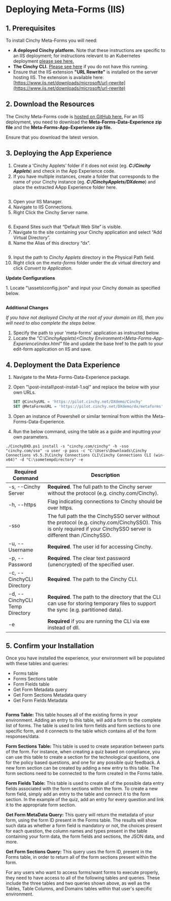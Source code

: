 # Deploying Meta-Forms (IIS)

## 1. Prerequisites

To install Cinchy Meta-Forms you will need:

* **A deployed Cinchy platform.** Note that these instructions are specific to an IIS deployment; for instructions relevant to an Kubernetes deployment [please see here.](broken-reference)
* **The Cinchy CLI.** [Please see here](https://cli.docs.cinchy.com/connections-installation-guide/v5-connections-and-cli-installation-guide#3.-running-the-cli) if you do not have this running.
* Ensure that the IIS extension **"URL Rewrite"** is installed on the server hosting IIS. The extension is available here: [https://www.iis.net/downloads/microsoft/url-rewrite](https://www.iis.net/downloads/microsoft/url-rewrite)

## 2. Download the Resources

The Cinchy Meta-Forms code is [hosted on GitHub here.](https://github.com/cinchy-co/meta-releases/tree/main/Meta-Forms) For an IIS deployment, you need to download the **Meta-Forms-Data-Experience zip file** and the **Meta-Forms-App-Experience zip file.**

Ensure that you download the latest version.

## 3. Deploying the App Experience

1. Create a ‘Cinchy Applets’ folder if it does not exist (eg. _**C:/Cinchy Applets**_) and check in the App Experience code.
2. If you have multiple instances, create a folder that corresponds to the name of your Cinchy instance (eg. _**C:/CinchyApplets/DXdemo**_) and place the extracted AApp Experience folder here.

<figure><img src="../../.gitbook/assets/image (541).png" alt=""><figcaption></figcaption></figure>

3. Open your IIS Manager.&#x20;
4. Navigate to IIS Connections.&#x20;
5. Right Click the Cinchy Server name.

<figure><img src="../../.gitbook/assets/image (374).png" alt=""><figcaption></figcaption></figure>

6. Expand Sites such that “Default Web Site” is visible.
7. Navigate to the site containing your Cinchy application and select “Add Virtual Directory”.
8. Name the Alias of this directory “dx”.

<figure><img src="../../.gitbook/assets/image (381).png" alt=""><figcaption></figcaption></figure>

9. Input the path to _Cinchy Applets_ directory in the Physical Path field.
10. Right click on the _meta-forms_ folder under the _dx_ virtual directory and click _Convert to Application_.

**Update Configurations**&#x20;

1\. Locate "\assets\config.json" and input your Cinchy domain as specified below.

<figure><img src="../../.gitbook/assets/image (668).png" alt=""><figcaption></figcaption></figure>

**Additional Changes**&#x20;

_If you have not deployed Cinchy at the root of your domain on IIS, then you will need to also complete the steps below._

1. Specify the path to your 'meta-forms' application as instructed below.&#x20;
2. &#x20;Locate the _"C:\CinchyApplets\\\<Cinchy Environment>\Meta-Forms-App-Experience\index.html"_ file and update the base href to the path to your edit-form application on IIS and save.

## 4. Deployment the Data Experience

1. Navigate to the Meta-Forms-Data-Experience package.
2.  Open "\post-install\post-install-1.sql" and replace the below with your own URLs.

    ```sql
    SET @CinchyURL = 'https://pilot.cinchy.net/DXdemo/Cinchy'
    SET @MetaFormsURL = 'https://pilot.cinchy.net/DXdemo/dx/metaforms'
    ```
3. Open an instance of Powershell or similar terminal from within the Meta-Forms-Data-Experience.
4. Run the below command, using the table as a guide and inputting your own parameters.

```
./CinchyDXD.ps1 install -s "cinchy.com/cinchy" -h -sso "cinchy.com/sso" -u user -p pass -c "C:\Users\Downloads\Cinchy Connections v5.5.3\Cinchy Connections CLI\Cinchy Connections CLI (win-x64)" -d "C:\sometempdirectory" -e
```

| Required Command               | Description                                                                                                                                                           |
| ------------------------------ | --------------------------------------------------------------------------------------------------------------------------------------------------------------------- |
| -s, --Cinchy Server            | **Required**. The full path to the Cinchy server without the protocol (e.g. cinchy.com/Cinchy).                                                                       |
| -h, --https                    | Flag indicating connections to Cinchy should be over https.                                                                                                           |
| -sso                           | The full path the the CinchySSO server without the protocol (e.g. cinchy.com/CinchySSO). This is only required if your CinchySSO server is different than /CinchySSO. |
| -u, --Username                 | **Required**. The user id for accessing Cinchy.                                                                                                                       |
| -p, --Password                 | **Required**. The clear text password (unencrypted) of the specified user.                                                                                            |
| -c, --CinchyCLI Directory      | **Required**. The path to the Cinchy CLI.                                                                                                                             |
| -d, --CinchyCLI Temp Directory | **Required**. The path to the directory that the CLI can use for storing temporary files to support the sync (e.g. partitioned data).                                 |
| -e                             | **Required** if you are running the CLI via exe instead of dll.                                                                                                       |

## 5. Confirm your Installation

Once you have installed the experience, your environment will be populated with these tables and queries:&#x20;

* Forms table
* Forms Sections table
* Form Fields table
* Get Form Metadata query
* Get Form Sections Metadata query
* Get Form Fields Metadata

<figure><img src="../../.gitbook/assets/image (452).png" alt=""><figcaption></figcaption></figure>

**Forms Table:** This table houses all of the existing forms in your environment. Adding an entry to this table, will add a form to the complete list of forms. The table is used to link form fields and form sections to one specific form, and it connects to the table which contains all of the form responses/data.

**Form Sections Table:**  This table is used to create separation between parts of the form. For instance, when creating a quiz based on compliance, you can use this table to create a section for the technological questions, one for the policy based questions, and one for any possible quiz feedback. A new form section can be created by adding a new entry to this table. The form sections need to be connected to the form created in the Forms table.

**Form Fields Table:** This table is used to create all of the possible data entry fields associated with the form sections within the form. To create a new form field, simply add an entry to the table and connect it to the form section. In the example of the quiz, add an entry for every question and link it to the appropriate form section.

**Get Form MetaData Query:** This query will return the metadata of your form, using the form ID present in the Forms table. The results will show such data as whether a form field is mandatory or not, the choices present for each question, the column names and types present in the table containing your form data, the form fields and sections, the JSON data, and more.

**Get Form Sections Query:** This query uses the form ID, present in the Forms table, in order to return all of the form sections present within the form.&#x20;

For any users who want to access forms/want forms to execute properly, they need to have access to all of the following tables and queries. These include the three tables and two queries shown above, as well as the Tables, Table Columns, and Domains tables within that user's specific environment.&#x20;
